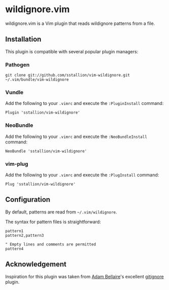 # wildignore.vim

wildignore.vim is a Vim plugin that reads wildignore patterns from a file.

## Installation

This plugin is compatible with several popular plugin managers:

### Pathogen

    git clone git://github.com/sstallion/vim-wildignore.git ~/.vim/bundle/vim-wildignore

### Vundle

Add the following to your `.vimrc` and execute the `:PluginInstall` command:

    Plugin 'sstallion/vim-wildignore'

### NeoBundle

Add the following to your `.vimrc` and execute the `:NeoBundleInstall` command:

    NeoBundle 'sstallion/vim-wildignore'

### vim-plug

Add the following to your `.vimrc` and execute the `:PlugInstall` command:

    Plug 'sstallion/vim-wildignore'

## Configuration

By default, patterns are read from `~/.vim/wildignore`.

The syntax for pattern files is straightforward:

    pattern1
    pattern2,pattern3

    " Empty lines and comments are permitted
    pattern4

## Acknowledgement

Inspiration for this plugin was taken from
[Adam Bellaire](http://www.vim.org/account/profile.php?user_id=16577)'s
excellent [gitignore](http://www.vim.org/scripts/script.php?script_id=2557)
plugin.
